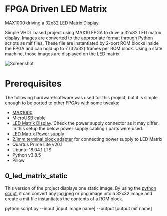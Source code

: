 # FPGA Driven LED Matrix
MAX1000 driving a 32x32 LED Matrix Display

Simple VHDL based project using MAX10 FPGA to drive a 32x32 LED matrix display. 
Images are converted to the appropriate format through Python scripts as mif files.
These file are instantiated by 2-port ROM blocks inside the FPGA and can hold up to 7 (32x32) frames per ROM block.
Using a state machine, those images are displayed on the LED matrix.

![Screenshot](https://github.com/dkolosov93/led_matrix/blob/main/images/pic1.jpg)


# Prerequisites
The following hardware/software was used for this project, but it is simple enough to be ported to other FPGAs with some tweaks:
- [MAX1000](https://shop.trenz-electronic.de/en/TEI0001-03-08-C8-MAX1000-IoT-Maker-Board-8KLE-8-MByte-RAM)
- MicroUSB cable
- [LED Matrix Display](https://thepihut.com/products/32x32-rgb-led-matrix-panel-6mm-pitch?variant=27739411729&currency=GBP&utm_medium=product_sync&utm_source=google&utm_content=sag_organic&utm_campaign=sag_organic&gclid=Cj0KCQjw2NyFBhDoARIsAMtHtZ4h8AMRyu3QsWzDIOZZgLt8Mgkuh4T4Zq-TJBWLvsIAP4Rvqo-6qPYaAts3EALw_wcB). Check the power supply connector as it may differ. In this setup the below power supply cabling / parts were used.
- [LED Matrix Power supply](https://www.mouser.co.uk/ProductDetail/MEAN-WELL/GS18A03-P1J?qs=9v8X2fPoQt7hYq3Z7%2Fgqlw%3D%3D)
- [2.1mm terminal block adapter](https://thepihut.com/products/female-dc-power-adapter-2-1mm-jack-to-screw-terminal-block) for connecting power supply to LED Matrix 
- Quartus Prime Lite v20.1
- Ubuntu 18.04.1 LTS
- Python v3.8.5
- Pillow

## 0_led_matrix_static
This version of the project displays one static image.
By using the [python script](https://github.com/dkolosov93/led_matrix/tree/main/0_led_matrix_static/png_to_mif%20script), it can convert any jpg,jpeg or png image into a 32x32 image and create a mif file instantiates the contents of a ROM block.

python script.py --input [input image name] --output [output mif name]

 <!--
## 1_led_matrix_animated
This version of the project can display multiple frames, in animated fashion.
GIFs are ideal for this. First it is required to split a GIF into multiple images with [python script] (a) 
Then, by running [python script2], up to 7 frames can be converted and stored in a mif file. Limitations is by internal ROM block.
Future work could store data in external memory.
-->




